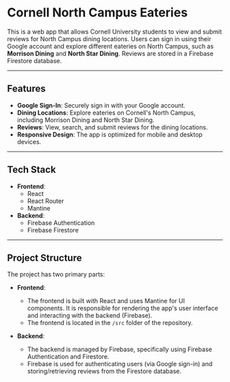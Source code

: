 # Cornell North Campus Eateries

This is a web app that allows Cornell University students to view and submit reviews for North Campus dining locations. Users can sign in using their Google account and explore different eateries on North Campus, such as **Morrison Dining** and **North Star Dining**. Reviews are stored in a Firebase Firestore database.

---

## Features

- **Google Sign-In**: Securely sign in with your Google account.
- **Dining Locations**: Explore eateries on Cornell's North Campus, including Morrison Dining and North Star Dining.
- **Reviews**: View, search, and submit reviews for the dining locations.
- **Responsive Design**: The app is optimized for mobile and desktop devices.

---

## Tech Stack

- **Frontend**:
  - React
  - React Router 
  - Mantine 
- **Backend**:
  - Firebase Authentication 
  - Firebase Firestore 

---

## Project Structure

The project has two primary parts:

- **Frontend**:
  - The frontend is built with React and uses Mantine for UI components. It is responsible for rendering the app's user interface and interacting with the backend (Firebase).
  - The frontend is located in the `/src` folder of the repository.

- **Backend**:
  - The backend is managed by Firebase, specifically using Firebase Authentication and Firestore.
  - Firebase is used for authenticating users (via Google sign-in) and storing/retrieving reviews from the Firestore database.



